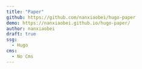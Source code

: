 ```yaml
---
title: "Paper"
github: https://github.com/nanxiaobei/hugo-paper
demo: https://nanxiaobei.github.io/hugo-paper/
author: nanxiaobei
draft: true
ssg:
  - Hugo
cms:
  - No Cms
---
```

